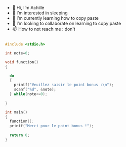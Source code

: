 - 👋 Hi, I’m Achille
- 👀 I’m interested in sleeping
- 🌱 I’m currently learning how to copy paste
- 💞️ I’m looking to collaborate on learning to copy paste
- 📫 How to not reach me : don't

```c

#include <stdio.h>

int note=0;

void function()
{

  do
  {
    printf("Veuillez saisir le point bonus :\n");
    scanf("%d", &note);
  } while(note<=0);
  
}

int main()
{
  function();
  printf("Merci pour le point bonus !");
  
  return 0;
}

```

